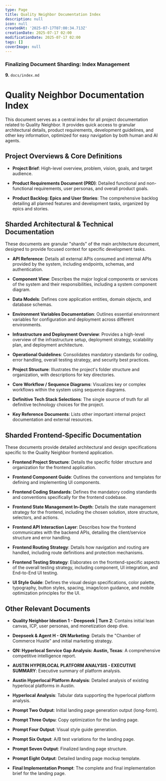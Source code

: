 ```yaml
---
type: Page
title: Quality Neighbor Documentation Index
description: null
icon: null
createdAt: '2025-07-17T07:00:34.713Z'
creationDate: 2025-07-17 02:00
modificationDate: 2025-07-17 02:00
tags: []
coverImage: null
---
```


### Finalizing Document Sharding: Index Management

**9.** `docs/index.md`

# Quality Neighbor Documentation Index

This document serves as a central index for all project documentation related to Quality Neighbor. It provides quick access to granular architectural details, product requirements, development guidelines, and other key information, optimized for easy navigation by both human and AI agents.

## Project Overviews & Core Definitions

- **Project Brief**: High-level overview, problem, vision, goals, and target audience.

- **Product Requirements Document (PRD)**: Detailed functional and non-functional requirements, user personas, and overall product goals.

- **Product Backlog: Epics and User Stories**: The comprehensive backlog detailing all planned features and development tasks, organized by epics and stories.

## Sharded Architectural & Technical Documentation

These documents are granular "shards" of the main architecture document, designed to provide focused context for specific development tasks.

- **API Reference**: Details all external APIs consumed and internal APIs provided by the system, including endpoints, schemas, and authentication.

- **Component View**: Describes the major logical components or services of the system and their responsibilities, including a system component diagram.

- **Data Models**: Defines core application entities, domain objects, and database schemas.

- **Environment Variables Documentation**: Outlines essential environment variables for configuration and deployment across different environments.

- **Infrastructure and Deployment Overview**: Provides a high-level overview of the infrastructure setup, deployment strategy, scalability plan, and deployment architecture.

- **Operational Guidelines**: Consolidates mandatory standards for coding, error handling, overall testing strategy, and security best practices.

- **Project Structure**: Illustrates the project's folder structure and organization, with descriptions for key directories.

- **Core Workflow / Sequence Diagrams**: Visualizes key or complex workflows within the system using sequence diagrams.

- **Definitive Tech Stack Selections**: The single source of truth for all definitive technology choices for the project.

- **Key Reference Documents**: Lists other important internal project documentation and external resources.

## Sharded Frontend-Specific Documentation

These documents provide detailed architectural and design specifications specific to the Quality Neighbor frontend application.

- **Frontend Project Structure**: Details the specific folder structure and organization for the frontend application.

- **Frontend Component Guide**: Outlines the conventions and templates for defining and implementing UI components.

- **Frontend Coding Standards**: Defines the mandatory coding standards and conventions specifically for the frontend codebase.

- **Frontend State Management In-Depth**: Details the state management strategy for the frontend, including the chosen solution, store structure, selectors, and actions.

- **Frontend API Interaction Layer**: Describes how the frontend communicates with the backend APIs, detailing the client/service structure and error handling.

- **Frontend Routing Strategy**: Details how navigation and routing are handled, including route definitions and protection mechanisms.

- **Frontend Testing Strategy**: Elaborates on the frontend-specific aspects of the overall testing strategy, including component, UI integration, and End-to-End UI testing.

- **UI Style Guide**: Defines the visual design specifications, color palette, typography, button styles, spacing, image/icon guidance, and mobile optimization principles for the UI.

## Other Relevant Documents

- **Quality Neighbor Ideation 1 - Deepseek | Turn 2**: Contains initial lean canvas, ICP, user personas, and monetization deep dive.

- **Deepseek & Agent H - QN Marketing**: Details the "Chamber of Commerce Hustle" and initial marketing strategy.

- **QN: Hyperlocal Service Gap Analysis: Austin, Texas**: A comprehensive competitive intelligence report.

- **AUSTIN HYPERLOCAL PLATFORM ANALYSIS - EXECUTIVE SUMMARY**: Executive summary of platform analysis.

- **Austin Hyperlocal Platform Analysis**: Detailed analysis of existing hyperlocal platforms in Austin.

- **Hyperlocal Analysis**: Tabular data supporting the hyperlocal platform analysis.

- **Prompt Two Output**: Initial landing page generation output (long-form).

- **Prompt Three Outpu**: Copy optimization for the landing page.

- **Prompt Four Output**: Visual style guide generation.

- **Prompt Six Output**: A/B test variations for the landing page.

- **Prompt Seven Output**: Finalized landing page structure.

- **Prompt Eight Output**: Detailed landing page mockup template.

- **Final Implementation Prompt**: The complete and final implementation brief for the landing page.

